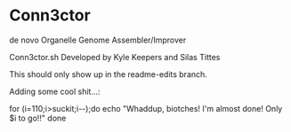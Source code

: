 Conn3ctor
=========

de novo Organelle Genome Assembler/Improver

Conn3ctor.sh
Developed by Kyle Keepers and Silas Tittes


This should only show up in the readme-edits branch.

Adding some cool shit...:

for (i=110;i>suckit;i--);do
echo "Whaddup, biotches!  I'm almost done!  Only $i to go!!"
done
